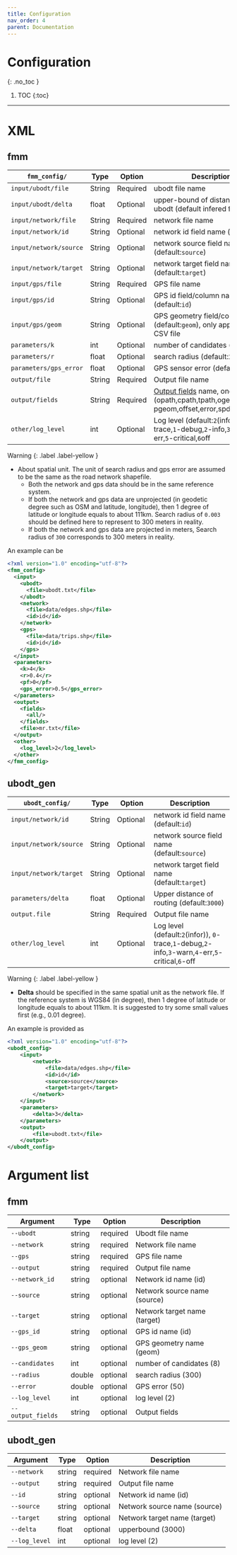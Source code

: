 ```yaml
---
title: Configuration
nav_order: 4
parent: Documentation
---
```


# Configuration
{: .no_toc }

1.  TOC
{:toc}

---

# XML

## fmm

| `fmm_config/`          | Type   | Option   | Description                                                                                             |
| ---------------------- | ------ | -------- | ------------------------------------------------------------------------------------------------------- |
| `input/ubodt/file`     | String | Required | ubodt file name                                                                                         |
| `input/ubodt/delta`    | float  | Optional | upper-bound of distances in ubodt (default infered from file)                                           |
| `input/network/file`   | String | Required | network file name                                                                                       |
| `input/network/id`     | String | Optional | network id field name (default:`id`)                                                                    |
| `input/network/source` | String | Optional | network source field name (default:`source`)                                                            |
| `input/network/target` | String | Optional | network target field name (default:`target`)                                                            |
| `input/gps/file`       | String | Required | GPS file name                                                                                           |
| `input/gps/id`         | String | Optional | GPS id field/column name (default:`id`)                                                                 |
| `input/gps/geom`       | String | Optional | GPS geometry field/column name (default:`geom`), only applicable for CSV file                           |
| `parameters/k`         | int    | Optional | number of candidates  (default:`8`)                                                                     |
| `parameters/r`         | float  | Optional | search radius  (default:`300`)                                                                          |
| `parameters/gps_error` | float  | Optional | GPS sensor error  (default:`50`)                                                                        |
| `output/file`          | String | Required | Output file name                                                                                        |
| `output/fields`        | String | Required | [Output fields](/docs/documentation/output/) name, one or more in (opath,cpath,tpath,ogeom,mgeom, pgeom,offset,error,spdist,tp,ep,all) |
| `other/log_level`      | int    | Optional | Log level  (default:`2`(info)). `0`-trace,`1`-debug,`2`-info,`3`-warn,`4`-err,`5`-critical,`6`off|

Warning
{: .label .label-yellow }

-   About spatial unit. The unit of search radius and gps error are assumed to be the same as the road network shapefile.
    -   Both the network and gps data should be in the same reference system.
    -   If both the network and gps data are unprojected (in geodetic degree such as OSM and latitude, longitude), then 1 degree of latitude or longitude equals to about 111km. Search radius of `0.003` should be defined here to represent to 300 meters in reality.
    -   If both the network and gps data are projected in meters, Search radius of `300` corresponds to 300 meters in reality.

An example can be

```xml
<?xml version="1.0" encoding="utf-8"?>
<fmm_config>
  <input>
    <ubodt>
      <file>ubodt.txt</file>
    </ubodt>
    <network>
      <file>data/edges.shp</file>
      <id>id</id>
    </network>
    <gps>
      <file>data/trips.shp</file>
      <id>id</id>
    </gps>
  </input>
  <parameters>
    <k>4</k>
    <r>0.4</r>
    <pf>0</pf>
    <gps_error>0.5</gps_error>
  </parameters>
  <output>
    <fields>
      <all/>
    </fields>
    <file>mr.txt</file>
  </output>
  <other>
    <log_level>2</log_level>
  </other>
</fmm_config>
```

## ubodt_gen

| `ubodt_config/`        | Type   | Option   | Description                                  |
| ---------------------- | ------ | -------- | -------------------------------------------- |
| `input/network/id`     | String | Optional | network id field name (default:`id`)         |
| `input/network/source` | String | Optional | network source field name (default:`source`) |
| `input/network/target` | String | Optional | network target field name (default:`target`) |
| `parameters/delta`     | float  | Optional | Upper distance of routing (default:`3000`)   |
| `output.file`          | String | Required | Output file name                             |
| `other/log_level`      | int    | Optional | Log level  (default:`2`(infor)), `0`-trace,`1`-debug,`2`-info,`3`-warn,`4`-err,`5`-critical,`6`-off |

Warning
{: .label .label-yellow }

-   **Delta** should be specified in the same spatial unit as the network file. If the reference system is WGS84 (in degree), then 1 degree of latitude or longitude equals to about 111km. It is suggested to try some small values first (e.g., 0.01 degree).

An example is provided as

```xml
<?xml version="1.0" encoding="utf-8"?>
<ubodt_config>
    <input>
        <network>
            <file>data/edges.shp</file>
            <id>id</id>
            <source>source</source>
            <target>target</target>
        </network>
    </input>
    <parameters>
        <delta>3</delta>
    </parameters>
    <output>
        <file>ubodt.txt</file>        
    </output>
</ubodt_config>
```

# Argument list

## fmm

| Argument          | Type   | Option   | Description                  |
| ----------------- | ------ | -------- | ---------------------------- |
| `--ubodt`         | string | required | Ubodt file name              |
| `--network`       | string | required | Network file name            |
| `--gps`           | string | required | GPS file name                |
| `--output`        | string | required | Output file name             |
| `--network_id`    | string | optional | Network id name (id)         |
| `--source`        | string | optional | Network source name (source) |
| `--target`        | string | optional | Network target name (target) |
| `--gps_id`        | string | optional | GPS id name (id)             |
| `--gps_geom`      | string | optional | GPS geometry name (geom)     |
| `--candidates`    | int    | optional | number of candidates (8)     |
| `--radius`        | double | optional | search radius (300)          |
| `--error`         | double | optional | GPS error (50)               |
| `--log_level`     | int    | optional | log level (2)                |
| `--output_fields` | string | optional | Output fields                |

## ubodt_gen

| Argument      | Type   | Option   | Description                  |
| ------------- | ------ | -------- | ---------------------------- |
| `--network`   | string | required | Network file name            |
| `--output`    | string | required | Output file name             |
| `--id`        | string | optional | Network id name (id)         |
| `--source`    | string | optional | Network source name (source) |
| `--target`    | string | optional | Network target name (target) |
| `--delta`     | float  | optional | upperbound (3000)            |
| `--log_level` | int    | optional | log level (2)                |
